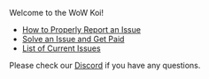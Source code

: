 Welcome to the WoW Koi!

* [How to Properly Report an Issue](https://github.com/WoWManiaUK/Blackwing-Lair/wiki/How-to-Properly-Report-an-Issue)
* [Solve an Issue and Get Paid](https://github.com/WoWManiaUK/Blackwing-Lair/wiki/Solve-an-Issue-and-get-Paid)
* [List of Current Issues](https://github.com/wowmaniauk/Blackwing-Lair/issues)

Please check our [Discord](https://discord.gg/wSVkTwe) if you have any questions.
